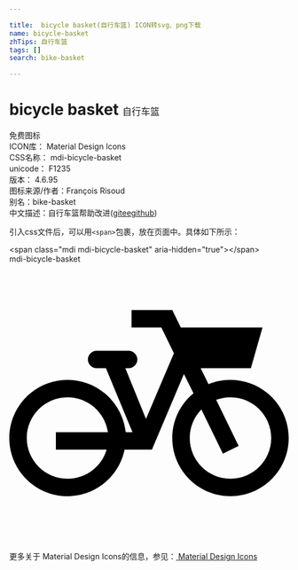 ```yaml
---

title:  bicycle basket(自行车篮) ICON转svg、png下载
name: bicycle-basket
zhTips: 自行车篮
tags: []
search: bike-basket

---
```


# bicycle basket  <small style="font-size: 60%;font-weight: 100">自行车篮</small>


<div class="detail-page">
<p>
<span><span class="badge-success badge">免费图标</span> </span>
<br/>
<span>
ICON库：
<span class="badge-secondary badge">Material Design Icons</span> 
</span>
<br/>
<span>
CSS名称：
<span class="badge-secondary badge">mdi-bicycle-basket</span> 
</span>
<br/>
<span>
unicode：
<span class="badge-secondary badge">F1235</span> 
<copy-btn content='F1235' btn-title=""></copy-btn>
<copy-btn :content='String.fromCodePoint(parseInt("F1235", 16))' btn-title="复制U"></copy-btn>
</span>
<br/>
<span>
版本：
<span class="badge-secondary badge">4.6.95</span> 
</span>
<br/>
<span>图标来源/作者：<span class="badge-light badge">François Risoud</span></span> 
<br/>
<span>别名：<span class="badge-light badge">bike-basket</span></span><br/><span class="zh-detail">中文描述：<span class="badge-primary badge">自行车篮</span><span class="help-link"><span>帮助改进</span>(<a href="https://gitee.com/liuwave/icon-helper/edit/master/json/material/bicycle-basket.json" target="_blank" rel="noopener noreferrer">gitee</a><a href="https://github.com/liuwave/icon-helper/edit/master/json/material/bicycle-basket.json" target="_blank" rel="noopener noreferrer">github</a></span>)</span><br/>
</p>
</div>
<div class="alert alert-dark">
  <i class="mdi mdi-bicycle-basket mdi-48px"></i>
  <i class="mdi mdi-bicycle-basket mdi-36px"></i>
  <i class="mdi mdi-bicycle-basket mdi-24px"></i>
  <i class="mdi mdi-bicycle-basket mdi-18px"></i>
</div>
<div>
  <p>引入css文件后，可以用<code>&lt;span&gt;</code>包裹，放在页面中。具体如下所示：    
  </p>
  <div class="alert alert-primary" style="font-size: 14px">
    &lt;span class="mdi mdi-bicycle-basket" aria-hidden="true"&gt;&lt;/span&gt;
    <copy-btn content='<span class="mdi mdi-bicycle-basket" aria-hidden="true"></span>'></copy-btn>
  </div>
  <div class="alert alert-secondary">
    <i class="mdi mdi-bicycle-basket"
    style="font-size: 24px"
    aria-hidden="true"></i> mdi-bicycle-basket
    <copy-btn content="mdi-bicycle-basket" btn-title="复制图标名称"></copy-btn>
  </div>
</div>
<div id="svg" class="svg-wrap">
<svg xmlns="http://www.w3.org/2000/svg" viewBox="0 0 24 24"><path d="M11.74 13.36L14.14 7.71L13.06 5.5H10.5V4H14L14.73 5.5H21.75L20.75 9H16.44L17.11 10.37C17.69 10.13 18.33 10 19 10C21.76 10 24 12.24 24 15C24 17.76 21.76 20 19 20C16.24 20 14 17.76 14 15C14 13.45 14.71 12.06 15.82 11.15L15 9.5L12.25 16H9.9C9.44 18.28 7.42 20 5 20C2.24 20 0 17.76 0 15C0 12.24 2.24 10 5 10C7.59 10 9.72 11.97 10 14.5H10.58L8.3 9H7.5C7.09 9 6.75 8.66 6.75 8.25C6.75 7.84 7.09 7.5 7.5 7.5H10.25C10.66 7.5 11 7.84 11 8.25C11 8.66 10.66 9 10.25 9H9.97L11.74 13.36M5 11.5C3.07 11.5 1.5 13.07 1.5 15C1.5 16.93 3.07 18.5 5 18.5C6.59 18.5 7.93 17.45 8.36 16H4V14.5H8.47C8.22 12.8 6.76 11.5 5 11.5M19 11.5C18.57 11.5 18.15 11.58 17.77 11.72L19.7 15.68L18.35 16.34L16.5 12.55C15.88 13.18 15.5 14.05 15.5 15C15.5 16.93 17.07 18.5 19 18.5C20.93 18.5 22.5 16.93 22.5 15C22.5 13.07 20.93 11.5 19 11.5Z" /></svg>
</div>
<detail full-name='mdi-bicycle-basket'></detail>
    
<div><p>更多关于 Material Design Icons的信息，参见：<a target="_blank" href="https://iconhelper.cn/material.html"> Material Design Icons</a>
</p></div>
